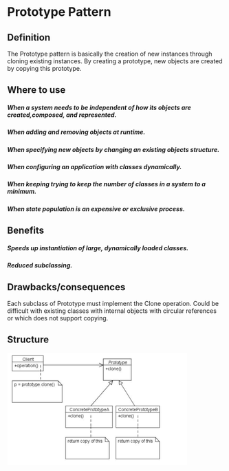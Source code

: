 # Prototype Pattern

## Definition
The Prototype pattern is basically the creation of new instances through
cloning existing instances. By creating a prototype, new objects are created
by copying this prototype.

## Where to use
##### When a system needs to be independent of how its objects are created,composed, and represented.
##### When adding and removing objects at runtime.
##### When specifying new objects by changing an existing objects structure.
##### When configuring an application with classes dynamically.
##### When keeping trying to keep the number of classes in a system to a minimum.
##### When state population is an expensive or exclusive process.

## Benefits
##### Speeds up instantiation of large, dynamically loaded classes.
##### Reduced subclassing.

## Drawbacks/consequences
Each subclass of Prototype must implement the Clone operation. Could be
difficult with existing classes with internal objects with circular references or
which does not support copying.


## Structure
![UML](../../../images/prototype.png)